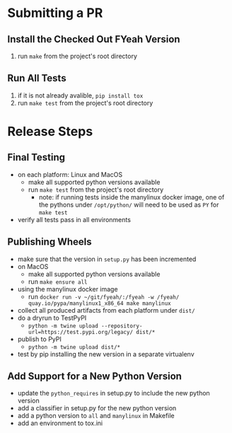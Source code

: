 # Submitting a PR

## Install the Checked Out FYeah Version
1. run `make` from the project's root directory

## Run All Tests
1. if it is not already avalible, `pip install tox`
2. run `make test` from the project's root directory

# Release Steps

## Final Testing
* on each platform: Linux and MacOS
    * make all supported python versions available
    * run `make test` from the project's root directory
       * note: if running tests inside the manylinux docker image, one of the pythons under `/opt/python/` will need to be used as `PY` for `make test`
* verify all tests pass in all environments

## Publishing Wheels
* make sure that the version in `setup.py` has been incremented
* on MacOS
    * make all supported python versions available
    * run `make ensure all`
* using the manylinux docker image
    * run `docker run -v ~/git/fyeah/:/fyeah -w /fyeah/ quay.io/pypa/manylinux1_x86_64 make manylinux`
* collect all produced artifacts from each platform under `dist/`
* do a dryrun to TestPyPI
    * `python -m twine upload --repository-url=https://test.pypi.org/legacy/ dist/*`
* publish to PyPI
    * `python -m twine upload dist/*`
* test by pip installing the new version in a separate virtualenv

## Add Support for a New Python Version
* update the `python_requires` in setup.py to include the new python version
* add a classifier in setup.py for the new python version
* add a python version to `all` and `manylinux` in Makefile
* add an environment to tox.ini
